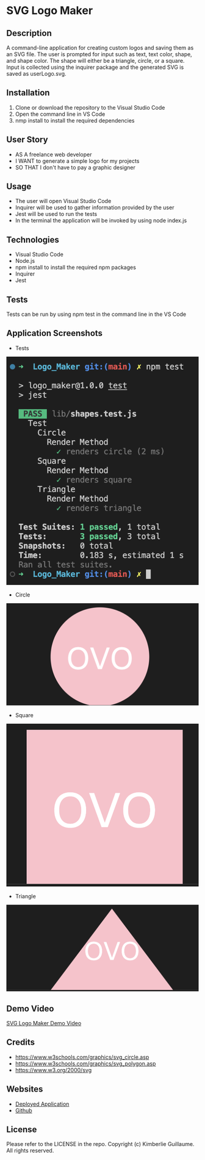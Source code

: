 # SVG Logo Maker

## Description

A command-line application for creating custom logos and saving them as an SVG file. The user is prompted for input such as text, text color, shape, and shape color. The shape will either be a triangle, circle, or a square. Input is collected using the inquirer package and the generated SVG is saved as userLogo.svg. 

## Installation

1. Clone or download the repository to the Visual Studio Code
2. Open the command line in VS Code
3. nmp install to install the required dependencies 

## User Story 

- AS A freelance web developer
- I WANT to generate a simple logo for my projects
- SO THAT I don't have to pay a graphic designer 

## Usage

- The user will open Visual Studio Code 
- Inquirer will be used to gather information provided by the user
- Jest will be used to run the tests
- In the terminal the application will be invoked by using node index.js

## Technologies

- Visual Studio Code 
- Node.js
- npm install to install the required npm packages
- Inquirer 
- Jest 

## Tests

Tests can be run by using npm test in the command line in the VS Code 

## Application Screenshots 

- Tests

![Test](images/test.png)

- Circle

![Circle](images/circle.png)

- Square

![Square](images/square.png)

- Triangle 

![Triangle](images/triangle.png)

## Demo Video 

[SVG Logo Maker Demo Video](https://drive.google.com/file/d/15HUrX-G1gA5x3XjXc0a2DDVFIbfy5qAC/view)

## Credits 

- https://www.w3schools.com/graphics/svg_circle.asp
- https://www.w3schools.com/graphics/svg_polygon.asp 
- https://www.w3.org/2000/svg 

## Websites

- [Deployed Application](https://kimberlie901.github.io/Logo_Maker/)
- [Github](https://github.com/kimberlie901/Logo_Maker)

## License 

Please refer to the LICENSE in the repo.
Copyright (c) Kimberlie Guillaume. All rights reserved. 
